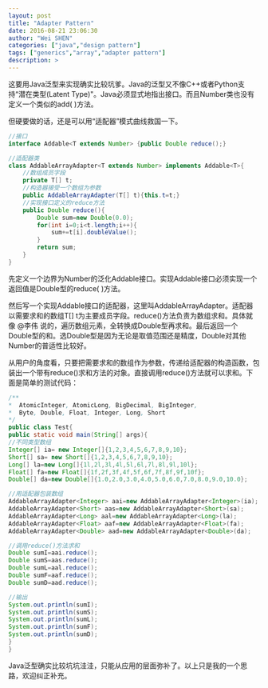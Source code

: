```yaml
---
layout: post
title: "Adapter Pattern"
date: 2016-08-21 23:06:30
author: "Wei SHEN"
categories: ["java","design pattern"]
tags: ["generics","array","adapter pattern"]
description: >
---
```


这要用Java泛型来实现确实比较坑爹。Java的泛型又不像C++或者Python支持“潜在类型(Latent Type)"。Java必须显式地指出接口。而且Number类也没有定义一个类似的add( )方法。

但硬要做的话，还是可以用“适配器”模式曲线救国一下。
```java
//接口
interface Addable<T extends Number> {public Double reduce();}

//适配器类
class AddableArrayAdapter<T extends Number> implements Addable<T>{
	//数组成员字段
	private T[] t;
	//构造器接受一个数组为参数
	public AddableArrayAdapter(T[] t){this.t=t;}
	//实现接口定义的reduce方法
	public Double reduce(){
		Double sum=new Double(0.0);
		for(int i=0;i<t.length;i++){
			sum+=t[i].doubleValue();
		}
		return sum;
	}
}
```

先定义一个边界为Number的泛化Addable接口。实现Addable接口必须实现一个返回值是Double型的reduce( )方法。

然后写一个实现Addable接口的适配器，这里叫AddableArrayAdapter。适配器以需要求和的数组T[] t为主要成员字段。reduce()方法负责为数组求和。具体就像 @李伟 说的，遍历数组元素，全转换成Double型再求和。最后返回一个Double型的和。选Double型是因为无论是取值范围还是精度，Double对其他Number的普适性比较好。

从用户的角度看，只要把需要求和的数组作为参数，传递给适配器的构造函数，包装出一个带有reduce()求和方法的对象。直接调用reduce()方法就可以求和。下面是简单的测试代码：
```java
/**
*  AtomicInteger, AtomicLong, BigDecimal, BigInteger,
*  Byte, Double, Float, Integer, Long, Short
*/
public class Test{
public static void main(String[] args){
//不同类型数组
Integer[] ia= new Integer[]{1,2,3,4,5,6,7,8,9,10};
Short[] sa= new Short[]{1,2,3,4,5,6,7,8,9,10};
Long[] la=new Long[]{1l,2l,3l,4l,5l,6l,7l,8l,9l,10l};
Float[] fa=new Float[]{1f,2f,3f,4f,5f,6f,7f,8f,9f,10f};
Double[] da=new Double[]{1.0,2.0,3.0,4.0,5.0,6.0,7.0,8.0,9.0,10.0};

//用适配器包装数组
AddableArrayAdapter<Integer> aai=new AddableArrayAdapter<Integer>(ia);
AddableArrayAdapter<Short> aas=new AddableArrayAdapter<Short>(sa);
AddableArrayAdapter<Long> aal=new AddableArrayAdapter<Long>(la);
AddableArrayAdapter<Float> aaf=new AddableArrayAdapter<Float>(fa);
AddableArrayAdapter<Double> aad=new AddableArrayAdapter<Double>(da);

//调用reduce()方法求和
Double sumI=aai.reduce();
Double sumS=aas.reduce();
Double sumL=aal.reduce();
Double sumF=aaf.reduce();
Double sumD=aad.reduce();

//输出
System.out.println(sumI);
System.out.println(sumS);
System.out.println(sumL);
System.out.println(sumF);
System.out.println(sumD);
}
}
```

Java泛型确实比较坑坑洼洼，只能从应用的层面弥补了。以上只是我的一个思路，欢迎纠正补充。
